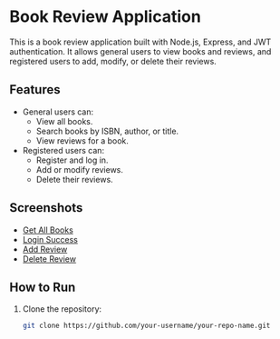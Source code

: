 # Book Review Application

This is a book review application built with Node.js, Express, and JWT authentication. It allows general users to view books and reviews, and registered users to add, modify, or delete their reviews.

## Features
- General users can:
  - View all books.
  - Search books by ISBN, author, or title.
  - View reviews for a book.
- Registered users can:
  - Register and log in.
  - Add or modify reviews.
  - Delete their reviews.

## Screenshots
- [Get All Books](expressBookReviews/tasks/Task1/1-getallbooks.png)
- [Login Success](expressBookReviews/tasks/Task7/7-login.png)
- [Add Review](expressBookReviews/tasks/Task8/8-reviewadded.1.png)
- [Delete Review](expressBookReviews/tasks/Task9/9-deletereview.1.png)

## How to Run
1. Clone the repository:
   ```bash
   git clone https://github.com/your-username/your-repo-name.git